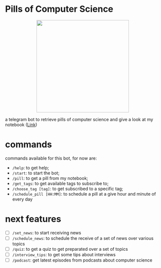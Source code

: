 # Pills of Computer Science

<p align="center" >
  <img src="https://user-images.githubusercontent.com/9990423/236812860-dd92f5e7-5cd3-447e-90e2-4c9388746f08.png" width="300" height="300" />
</p>

a telegram bot to retrieve pills of computer science and give a look at my notebook (<a href="https://t.me/pillsofcsbot">Link</a>)

# commands

commands available for this bot, for now are:

- `/help`: to get help;
- `/start`: to start the bot;
- `/pill`: to get a pill from my notebook;
- `/get_tags`: to get available tags to subscribe to;
- `/choose_tag [tag]`: to get subscribed to a specific tag;
- `/schedule_pill [HH:MM]`: to schedule a pill at a give hour and minute of every day
# next features
- [ ] `/set_news`: to start receiving news
- [ ] `/schedule_news`: to schedule the receive of a set of news over various topics
- [ ] `/quiz`: to get a quiz to get preparated over a set of topics
- [ ] `/interview_tips`: to get some tips about interviews
- [ ] `/podcast`: get latest episodes from podcasts about computer science
